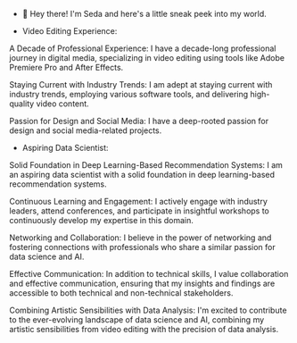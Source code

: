 - 👋 Hey there! I'm Seda and here's a little sneak peek into my world.

- Video Editing Experience:

A Decade of Professional Experience: I have a decade-long professional journey in digital media, specializing in video editing using tools like Adobe Premiere Pro and After Effects.

Staying Current with Industry Trends: I am adept at staying current with industry trends, employing various software tools, and delivering high-quality video content.

Passion for Design and Social Media: I have a deep-rooted passion for design and social media-related projects.

- Aspiring Data Scientist:

Solid Foundation in Deep Learning-Based Recommendation Systems: I am an aspiring data scientist with a solid foundation in deep learning-based recommendation systems.

Continuous Learning and Engagement: I actively engage with industry leaders, attend conferences, and participate in insightful workshops to continuously develop my expertise in this domain.

Networking and Collaboration: I believe in the power of networking and fostering connections with professionals who share a similar passion for data science and AI.

Effective Communication: In addition to technical skills, I value collaboration and effective communication, ensuring that my insights and findings are accessible to both technical and non-technical stakeholders.

Combining Artistic Sensibilities with Data Analysis: I'm excited to contribute to the ever-evolving landscape of data science and AI, combining my artistic sensibilities from video editing with the precision of data analysis.



<!---
sedayesilyaka/sedayesilyaka is a ✨ special ✨ repository because its `README.md` (this file) appears on your GitHub profile.
You can click the Preview link to take a look at your changes.
--->
